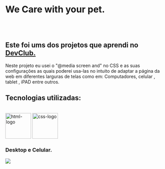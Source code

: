 <h1>We Care with your pet.</h1>
<br>
<br>
<h2>Este foi ums dos projetos  que aprendi no <a href="https://rodolfomori.com.br/devclub">DevClub.</a></h2>
<p>Neste projeto eu usei o "@media screen and" no CSS e as suas configurações as quais  poderei usa-las no intuito de adaptar a página da web em diferentes larguras de telas como em: Computadores, celular , tablet , iPAD entre outros.</p>

<h2> Tecnologias utilizadas:</h2>
<br>
<img src="https://img.shields.io/badge/HTML-239120?logo=html5&logoColor=white&style=for-the-badge" alt=html-logo width="80px" />
<img src="https://img.shields.io/badge/CSS3-1572B6?style=for-the-badge&logo=css3&logoColor=white"  alt=css-logo  width="80px" />
<h3>Desktop e Celular.</h3>

<img src="https://github.com/sergiopro48/We-Care-Responsivo-/blob/main/assets/github%20WE%20CARE.png?raw=true/">

